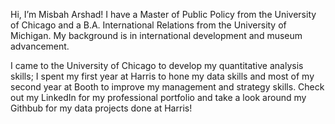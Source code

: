 Hi, I’m Misbah Arshad! I have a Master of Public Policy from the University of Chicago and a B.A. International Relations from the University of Michigan. 
My background is in international development and museum advancement. 

I came to the University of Chicago to develop my quantitative analysis skills;
I spent my first year at Harris to hone my data skills and most of my second year at Booth to improve my management and strategy skills. 
Check out my LinkedIn for my professional portfolio and take a look around my Githbub for my data projects done at Harris! 
